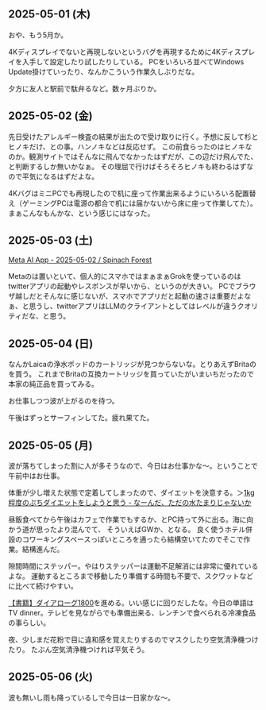 ## 2025-05-01 (木)

おや、もう5月か。

4Kディスプレイでないと再現しないというバグを再現するために4Kディスプレイを入手して設定したり試したりしている。
PCをいろいろ並べてWindows Update掛けていったり、なんかこういう作業久しぶりだな。

夕方に友人と駅前で駄弁るなど。数ヶ月ぶりか。

## 2025-05-02 (金)

先日受けたアレルギー検査の結果が出たので受け取りに行く。予想に反して杉とヒノキだけ、との事。ハンノキなどは反応せず。
この前食らったのはヒノキなのか。観測サイトではそんなに飛んでなかったはずだが、この辺だけ飛んでた、と判断するしか無いかなぁ。
その理屈で行けばそろそろヒノキも終わるはずなので平気になるはずだよな。

4KバグはミニPCでも再現したので机に座って作業出来るようにいろいろ配置替え（ゲーミングPCは電源の都合で机には届かないから床に座って作業してた）。
まぁこんなもんかな、という感じにはなった。

## 2025-05-03 (土)

[Meta AI App - 2025-05-02 / Spinach Forest](https://records.dodgson.org/2025/05/02/meta-ai-app/)

Metaのは置いといて、個人的にスマホではまぁまぁGrokを使っているのはtwitterアプリの起動やレスポンスが早いから、というのが大きい。
PCでブラウザ越しだとそんなに感じないが、スマホでアプリだと起動の速さは重要だよなぁ、と思うし、twitterアプリはLLMのクライアントとしてはレベルが違うクオリティだな、と思う。

## 2025-05-04 (日)

なんかLaicaの浄水ポッドのカートリッジが見つからないな。とりあえずBritaのを買う。
これまでBritaの互換カートリッジを買っていたがいまいちだったので本家の純正品を買ってみる。

お仕事しつつ波が上がるのを待つ。

午後はずっとサーフィンしてた。疲れ果てた。

## 2025-05-05 (月)

波が落ちてしまった割に人が多そうなので、今日はお仕事かな〜。ということで午前中はお仕事。

体重が少し増えた状態で定着してしまったので、ダイエットを決意する。＞[1kg程度のぷちダイエットをしようと思う - なーんだ、ただの水たまりじゃないか](https://karino2.github.io/2025/05/05/1kg_puttit_diet.html)

昼飯食べてから午後はカフェで作業でもするか、とPC持って外に出る。海に向かう道が思ったより混んでて、
そういえばGWか、となる。
良く使うホテル併設のコワーキングスペースっぽいところを通ったら結構空いてたのでそこで作業。結構進んだ。

隙間時間にステッパー。やはりステッパーは運動不足解消には非常に優れているよな。
運動するところまで移動したり準備する時間も不要で、スクワットなどに比べて続けやすい。

[【書籍】ダイアローグ1800](%E3%80%90%E6%9B%B8%E7%B1%8D%E3%80%91%E3%83%80%E3%82%A4%E3%82%A2%E3%83%AD%E3%83%BC%E3%82%B01800)を進める。いい感じに回りだしたな。今日の単語はTV dinner。テレビを見ながらでも準備出来る、レンチンで食べられる冷凍食品の事らしい。

夜、少しまだ花粉で目に違和感を覚えたりするのでマスクしたり空気清浄機つけたり。
たぶん空気清浄機つければ平気そう。

## 2025-05-06 (火)

波も無いし雨も降っているしで今日は一日家かな〜。